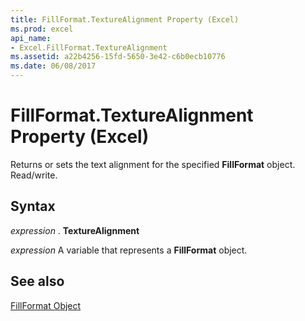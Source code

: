 ```yaml
---
title: FillFormat.TextureAlignment Property (Excel)
ms.prod: excel
api_name:
- Excel.FillFormat.TextureAlignment
ms.assetid: a22b4256-15fd-5650-3e42-c6b0ecb10776
ms.date: 06/08/2017
---
```



# FillFormat.TextureAlignment Property (Excel)

Returns or sets the text alignment for the specified  **FillFormat** object. Read/write.


## Syntax

 _expression_ . **TextureAlignment**

 _expression_ A variable that represents a **FillFormat** object.


## See also


[FillFormat Object](Excel.FillFormat.md)

